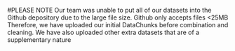 #PLEASE NOTE
Our team was unable to put all of our datasets into the Github depository due to the large file size. Github only accepts files <25MB
Therefore, we have uploaded our initial DataChunks before combination and cleaning.
We have also uploaded other extra datasets that are of a supplementary nature
